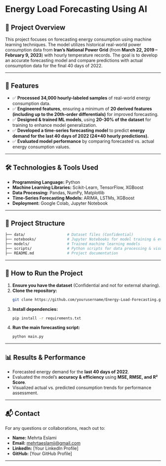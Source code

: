 # **Energy Load Forecasting Using AI**

## **🔹 Project Overview**
This project focuses on forecasting energy consumption using machine learning techniques. The model utilizes historical real-world power consumption data from **Iran’s National Power Grid** (from **March 22, 2019 – February 9, 2023**) with hourly temperature records. The goal is to develop an accurate forecasting model and compare predictions with actual consumption data for the final 40 days of 2022.

---

## **📌 Features**
- ✅ **Processed 34,000 hourly-labeled samples** of real-world energy consumption data.
- ✅ **Engineered features**, ensuring a minimum of **20 derived features (including up to the 20th-order differentials)** for improved forecasting.
- ✅ **Designed & trained ML models**, using **20-30% of the dataset** for training to enhance model generalization.
- ✅ **Developed a time-series forecasting model** to predict **energy demand for the last 40 days of 2022 (24×40 hourly predictions).**
- ✅ **Evaluated model performance** by comparing forecasted vs. actual energy consumption values.

---

## **🛠️ Technologies & Tools Used**
- **Programming Language:** Python
- **Machine Learning Libraries:** Scikit-Learn, TensorFlow, XGBoost
- **Data Processing:** Pandas, NumPy, Matplotlib
- **Time-Series Forecasting Models:** ARIMA, LSTMs, XGBoost
- **Deployment:** Google Colab, Jupyter Notebook

---

## **📂 Project Structure**
```bash
├── data/                   # Dataset files (Confidential)
├── notebooks/              # Jupyter Notebooks for model training & evaluation
├── models/                 # Trained machine learning models
├── scripts/                # Python scripts for data processing & visualization
├── README.md               # Project documentation
```

---

## **🚀 How to Run the Project**
1. **Ensure you have the dataset** (Confidential and not for external sharing).
2. **Clone the repository:**
   ```bash
   git clone https://github.com/yourusername/Energy-Load-Forecasting.git
   ```
3. **Install dependencies:**
   ```bash
   pip install -r requirements.txt
   ```
4. **Run the main forecasting script:**
   ```bash
   python main.py
   ```

---

## **📊 Results & Performance**
- Forecasted energy demand for the **last 40 days of 2022**.
- Evaluated the model’s **accuracy & efficiency** using **MSE, RMSE, and R² Score**.
- Visualized actual vs. predicted consumption trends for performance assessment.

---

## **📬 Contact**
For any questions or collaborations, reach out to:
- **Name:** Mehrta Eslami
- **Email:** mehrtaeslamii@gmail.com
- **LinkedIn:** [Your LinkedIn Profile]
- **GitHub:** [Your GitHub Profile]

---

